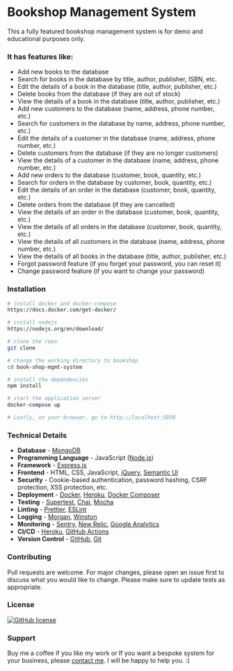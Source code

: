 # Bookshop Management System

This a fully featured bookshop management system is for demo and educational purposes only.

### It has features like:
- Add new books to the database
- Search for books in the database by title, author, publisher, ISBN, etc.
- Edit the details of a book in the database (title, author, publisher, etc.)
- Delete books from the database (if they are out of stock)
- View the details of a book in the database (title, author, publisher, etc.)
- Add new customers to the database (name, address, phone number, etc.)
- Search for customers in the database by name, address, phone number, etc.)
- Edit the details of a customer in the database (name, address, phone number, etc.)
- Delete customers from the database (if they are no longer customers)
- View the details of a customer in the database (name, address, phone number, etc.)
- Add new orders to the database (customer, book, quantity, etc.)
- Search for orders in the database by customer, book, quantity, etc.)
- Edit the details of an order in the database (customer, book, quantity, etc.)
- Delete orders from the database (if they are cancelled)
- View the details of an order in the database (customer, book, quantity, etc.)
- View the details of all orders in the database (customer, book, quantity, etc.)
- View the details of all customers in the database (name, address, phone number, etc.)
- View the details of all books in the database (title, author, publisher, etc.)
- Forgot password feature (if you forget your password, you can reset it)
- Change password feature (if you want to change your password)

### Installation
```bash
# install docker and docker-compose
https://docs.docker.com/get-docker/

# install nodejs
https://nodejs.org/en/download/

# clone the repo
git clone

# change the working directory to bookshop
cd book-shop-mgmt-system

# install the dependencies
npm install

# start the application server
docker-compose up

# Lastly, on your browser, go to http://localhost:5050
```

### Technical Details
- **Database** - [MongoDB](https://www.mongodb.com/)
- **Programming Language** - JavaScript ([Node.js](https://nodejs.org/en/))
- **Framework** - [Express.js](https://expressjs.com/)
- **Frontend** - HTML, CSS, JavaScript, [jQuery](https://jquery.com/), [Semantic UI](https://semantic-ui.com/)
- **Security** - Cookie-based authentication, password hashing, CSRF protection, XSS protection, etc.
- **Deployment** - [Docker](https://www.docker.com/), [Heroku](https://www.heroku.com/), [Docker Composer](https://docs.docker.com/compose/)
- **Testing** - [Supertest](supertestjs.org/), [Chai](https://www.chaijs.com/), [Mocha](https://mochajs.org/)
- **Linting** - [Prettier](https://prettier.io/), [ESLint](https://eslint.org/)
- **Logging** - [Morgan](https://www.npmjs.com/package/morgan), [Winston](https://www.npmjs.com/package/winston)
- **Monitoring** - [Sentry](https://sentry.io/welcome/), [New Relic](https://newrelic.com/), [Google Analytics](https://analytics.google.com/analytics/web/)
- **CI/CD** - [Heroku](https://www.heroku.com/), [GitHub Actions](https://github.com/features/actions)
- **Version Control** - [GitHub](https://github.com), [Git](https://git-scm.com/)

### Contributing 
Pull requests are welcome. For major changes, please open an issue first to discuss what you would like to change. Please make sure to update tests as appropriate.

### License
[![GitHub license](https://img.shields.io/github/license/devulogi/book-shop-mgmt-system?style=for-the-badge)](https://opensource.org/licenses/MIT)

### Support

Buy me a coffee if you like my work or If you want a bespoke system for your business, please [contact me](devulogijrp.github@gmail.com). I will be happy to help you. :)

